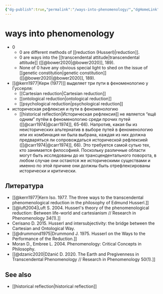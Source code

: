 ```yaml
---
{"dg-publish":true,"permalink":"/ways-into-phenomenology/","dgHomeLink":false,"dgPassFrontmatter":false}
---
```


# ways into phenomenology
- 0
	- 0 are different methods of [[reduction (Husserl)|reduction]].
	- 0 are ways into the [[transcendental attitude|transcendental attitude]] ([[@bower2020|@bower2020]], 189).
	- None of 0 have any obvious special light to shed on the issue of [[genetic constitution|genetic constitution]] ([[@bower2020|@bower2020]], 189).
- [[@kern1977|Керн (1977)]] выделяет три пути в феноменологию у Гуссерля:
	- [[Cartesian reduction|Cartesian reduction]]
	- [[ontological reduction|ontological reduction]]
	- [[psychological reduction|psychological reduction]]
- историческая рефлексия и пути в феноменологию
	- [[historical reflection|Историческая рефлексия]] не является “ещё одним” путём в феноменологию среди прочих путей ([[@carr1974|@carr1974]], 65-66). Напротив, какая бы из неисторических альтернатив в выборе путей в феноменологию или их комбинация ни была выбрана, каждая из них должна предваряться ли сопровождаться исторической рефлексией ([[@carr1974|@carr1974]], 66). Это требуется самой сутью тех, кто занимается философией. Поскольку различные области могут быть исследованы до их трансцендентального поворота, в любом случае они остаются же историческими существами и именно по этой причине они должны быть отрефлексированы исторически и критически.

## Литература
- [[@kern1977|Kern Iso. 1977. The three ways to the transcendental phenomenological reduction in the philosophy of Edmund Husserl.]]
- [[@luft2004|Luft S. 2004. Husserl's theory of the phenomenological reduction: Between life-world and cartesianism // Research in Phenomenology 34(1).]]
- Cerisano D. 2015. Husserl and intersubjectivity: the bridge between the Cartesian and Ontological Way.
- [[@drummond1975|Drummond J. 1975. Husserl on the Ways to the Performance of the Reduction.]]
- Moran D., Embree L. 2004. Phenomenology: Critical Concepts in Philosophy.
- [[@dzanic2020|Džanić D. 2020. The Earth and Pregivenness in Transcendental Phenomenology // Research in Phenomenology 50(1).]]

## See also
- [[historical reflection|historical reflection]]